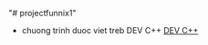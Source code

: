 "# projectfunnix1" 
* chuong trinh duoc viet treb DEV C++
[DEV C++](http://https://sourceforge.net/projects/orwelldevcpp/)
